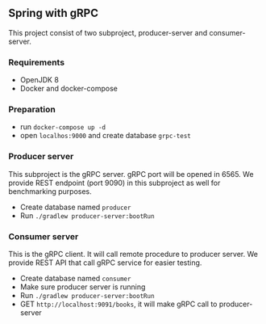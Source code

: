## Spring with gRPC
This project consist of two subproject, producer-server and consumer-server.

### Requirements
- OpenJDK 8
- Docker and docker-compose

### Preparation
- run `docker-compose up -d`
- open `localhos:9000` and create database `grpc-test`

### Producer server
This subproject is the gRPC server. gRPC port will be opened in 6565. We provide REST endpoint (port 9090) in this subproject as well for benchmarking purposes.
- Create database named `producer`
- Run `./gradlew producer-server:bootRun`

### Consumer server
This is the gRPC client. It will call remote procedure to producer server. We provide REST API that call gRPC service for easier testing.
- Create database named `consumer`
- Make sure producer server is running
- Run `./gradlew producer-server:bootRun`
- GET `http://localhost:9091/books`, it will make gRPC call to producer-server
